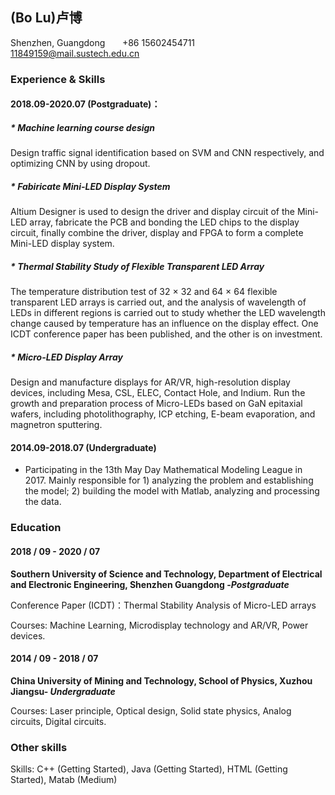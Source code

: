## (Bo Lu)卢博

Shenzhen, Guangdong   &nbsp;&nbsp;&nbsp;&nbsp;&nbsp;  +86 15602454711 &nbsp;&nbsp;&nbsp;&nbsp;&nbsp; 11849159@mail.sustech.edu.cn

### Experience & Skills

#### 2018.09-2020.07 (Postgraduate)：

##### * Machine learning course design
Design traffic signal identification based on SVM and CNN respectively, and optimizing CNN by using dropout.

##### * Fabiricate Mini-LED Display System
Altium Designer is used  to design the driver and display circuit of the Mini-LED array, fabricate the PCB and bonding the LED chips to the display circuit, finally combine the driver, display and FPGA to form a complete Mini-LED display system.

##### * Thermal Stability Study of Flexible Transparent LED Array
The temperature distribution test of 32 &times; 32 and 64 &times; 64 flexible transparent LED arrays is carried out, and the analysis of wavelength of LEDs in different regions is carried out to study whether the LED wavelength change caused by temperature has an influence on the display effect. One ICDT conference paper has been published, and the other is on investment.

##### * Micro-LED Display Array
Design and manufacture displays for AR/VR, high-resolution display devices, including Mesa, CSL, ELEC, Contact Hole, and Indium. Run the growth and preparation process of Micro-LEDs  based on GaN epitaxial wafers, including photolithography, ICP etching, E-beam evaporation, and magnetron sputtering.


#### 2014.09-2018.07 (Undergraduate)
* Participating in the 13th May Day Mathematical Modeling League in 2017. Mainly responsible for 1) analyzing the problem and establishing the model; 2) building the model with Matlab, analyzing and processing the data.

### Education

#### 2018 / 09  - 2020 / 07
**Southern University of Science and Technology, Department of Electrical and Electronic Engineering, Shenzhen Guangdong -*Postgraduate***

Conference Paper (ICDT)：Thermal Stability Analysis of Micro-LED arrays

Courses: Machine Learning, Microdisplay technology and AR/VR, Power devices.

#### 2014 / 09  - 2018 / 07
**China University of Mining and Technology, School of Physics, Xuzhou Jiangsu- *Undergraduate***

Courses: Laser principle, Optical design, Solid state physics, Analog circuits, Digital circuits.


### Other skills
Skills: C++ (Getting Started), Java (Getting Started), HTML (Getting Started), Matab (Medium)
